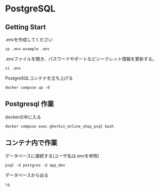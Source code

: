 # PostgreSQL

## Getting Start

.envを作成してください

```shell
cp .env.example .env
```

.envファイルを開き、パスワードやポートなどシークレット情報を更新する。

```
vi .env
```

PostgreSQLコンテナを立ち上げる

```shell
docker compose up -d
```

## Postgresql 作業

dockerの中に入る

```shell
docker compose exec gherkin_online_shop_psql bash
```


## コンテナ内で作業

データベースに接続する(ユーザ名は.envを参照)

```shell
psql -U postgres -d app_dev
```

データベースから出る

```postgresql
\q
```

